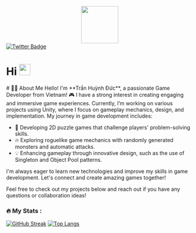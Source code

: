 <div id="header" align="center">
  <img src="https://media.giphy.com/media/M9gbBd9nbDrOTu1Mqx/giphy.gif" width="100"/>
</div>
<div id="badges">
  <a href="https://www.facebook.com/profile.php?id=100022006475024">
    <img src="https://img.shields.io/badge/Facebook-blue?style=for-the-badge&logo=facebook&logoColor=white" alt="Twitter Badge"/>
  </a>
</div>
<img src="https://komarev.com/ghpvc/?username=tranduc0102&style=flat-square&color=blue" alt=""/>
<h1>
  Hi
  <img src="https://media.giphy.com/media/hvRJCLFzcasrR4ia7z/giphy.gif" width="30px"/>
</h1>
# 👩‍💻 About Me
Hello! I'm **Trần Huỳnh Đức**, a passionate Game Developer from Vietnam! 🎮
I have a strong interest in creating engaging and immersive game experiences. Currently, I’m working on various projects using Unity, where I focus on gameplay mechanics, design, and implementation. My journey in game development includes:

- 🌟 Developing 2D puzzle games that challenge players' problem-solving skills.
- 🔥 Exploring roguelike game mechanics with randomly generated monsters and automatic attacks.
- 💡 Enhancing gameplay through innovative design, such as the use of Singleton and Object Pool patterns.

I'm always eager to learn new technologies and improve my skills in game development. Let's connect and create amazing games together!

Feel free to check out my projects below and reach out if you have any questions or collaboration ideas! 
### :fire: My Stats :
[![GitHub Streak](http://github-readme-streak-stats.herokuapp.com?user=tranduc0102&theme=dark&background=000000)](https://git.io/streak-stats)
[![Top Langs](https://github-readme-stats.vercel.app/api/top-langs/?username=tranduc0102&layout=compact&theme=vision-friendly-dark)](https://github.com/anuraghazra/github-readme-stats)
